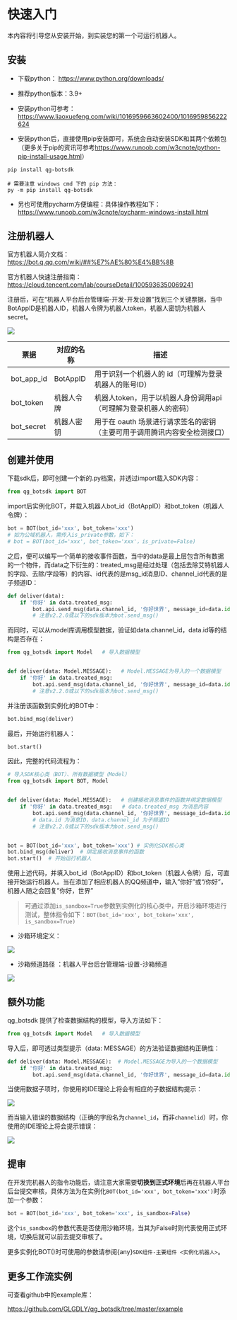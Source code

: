 # 快速入门

本内容将引导您从安装开始，到实装您的第一个可运行机器人。

## 安装

-   下载python： <https://www.python.org/downloads/>

-   推荐python版本：3.9+

-   安装python可参考：<https://www.liaoxuefeng.com/wiki/1016959663602400/1016959856222624>

-   安装python后，直接使用pip安装即可，系统会自动安装SDK和其两个依赖包（更多关于pip的资讯可参考<https://www.runoob.com/w3cnote/python-pip-install-usage.html>）

```bash
pip install qg-botsdk
```

```shell
# 需要注意 windows cmd 下的 pip 方法：
py -m pip install qg-botsdk
```

-   另也可使用pycharm方便编程：具体操作教程如下：<https://www.runoob.com/w3cnote/pycharm-windows-install.html>

## 注册机器人

官方机器人简介文档：<https://bot.q.qq.com/wiki/##%E7%AE%80%E4%BB%8B>

官方机器人快速注册指南：<https://cloud.tencent.com/lab/courseDetail/1005936350069241>

注册后，可在“机器人平台后台管理端-开发-开发设置”找到三个关键票据，当中BotAppID是机器人ID，机器人令牌为机器人token，机器人密钥为机器人secret。

![](https://github.com/GLGDLY/qg_botsdk/tree/master/image/quick_start0.png)

| 票据         | 对应的名称    | 描述                                       |
| ---------- | -------- | ---------------------------------------- |
| bot_app_id | BotAppID | 用于识别一个机器人的 id（可理解为登录机器人的账号ID）            |
| bot_token  | 机器人令牌    | 机器人token，用于以机器人身份调用api（可理解为登录机器人的密码）     |
| bot_secret | 机器人密钥    | 用于在 oauth 场景进行请求签名的密钥（主要可用于调用腾讯内容安全检测接口） |

## 创建并使用

下载sdk后，即可创建一个新的.py档案，并透过import载入SDK内容：

```python
from qg_botsdk import BOT
```

import后实例化BOT，并载入机器人bot_id（BotAppID）和bot_token（机器人令牌）：

```python
bot = BOT(bot_id='xxx', bot_token='xxx')
# 如为公域机器人，需传入is_private参数，如下：
# bot = BOT(bot_id='xxx', bot_token='xxx'，is_private=False)
```

之后，便可以编写一个简单的接收事件函数，当中的data是最上层包含所有数据的一个物件，而data之下衍生的：treated_msg是经过处理（包括去除艾特机器人的字段、去除/字段等）的内容、id代表的是msg_id消息ID、channel_id代表的是子频道ID：

```python
def deliver(data):
    if '你好' in data.treated_msg:
        bot.api.send_msg(data.channel_id, '你好世界', message_id=data.id)
		# 注意v2.2.0或以下的sdk版本为bot.send_msg()
```

而同时，可以从model库调用模型数据，验证如data.channel_id，data.id等的结构是否存在：

```python
from qg_botsdk import Model   # 导入数据模型


def deliver(data: Model.MESSAGE):   # Model.MESSAGE为导入的一个数据模型
    if '你好' in data.treated_msg:
        bot.api.send_msg(data.channel_id, '你好世界', message_id=data.id)
		# 注意v2.2.0或以下的sdk版本为bot.send_msg()
```

并注册该函数到实例化的BOT中：

```python
bot.bind_msg(deliver)
```

最后，开始运行机器人：

```python
bot.start()
```

因此，完整的代码流程为：

```python
# 导入SDK核心类（BOT）、所有数据模型（Model）
from qg_botsdk import BOT, Model


def deliver(data: Model.MESSAGE):   # 创建接收消息事件的函数并绑定数据模型
    if '你好' in data.treated_msg:   # data.treated_msg 为消息内容
        bot.api.send_msg(data.channel_id, '你好世界', message_id=data.id)
        # data.id 为消息ID，data.channel_id 为子频道ID
		# 注意v2.2.0或以下的sdk版本为bot.send_msg()


bot = BOT(bot_id='xxx', bot_token='xxx') # 实例化SDK核心类
bot.bind_msg(deliver)  # 绑定接收消息事件的函数
bot.start()  # 开始运行机器人
```

使用上述代码，并填入bot_id（BotAppID）和bot_token（机器人令牌）后，可直接开始运行机器人。当在添加了相应机器人的QQ频道中，输入”你好”或“/你好”，机器人随之会回复”你好，世界”

> 可通过添加`is_sandbox=True`参数到实例化的核心类中，开启沙箱环境进行测试，整体指令如下：`BOT(bot_id='xxx', bot_token='xxx', is_sandbox=True)`

-   沙箱环境定义：

![](https://github.com/GLGDLY/qg_botsdk/tree/master/image/quick_start1.png)

-   沙箱频道路径 ：机器人平台后台管理端-设置-沙箱频道

![](https://github.com/GLGDLY/qg_botsdk/tree/master/image/quick_start2.png)

## 额外功能

qg_botsdk 提供了检查数据结构的模型，导入方法如下：

```python
from qg_botsdk import Model   # 导入数据模型
```

导入后，即可透过类型提示（data: MESSAGE）的方法验证数据结构正确性：

```python
def deliver(data: Model.MESSAGE):  # Model.MESSAGE为导入的一个数据模型
    if '你好' in data.treated_msg:
        bot.api.send_msg(data.channel_id, '你好世界', message_id=data.id)
```

当使用数据子项时，你使用的IDE理论上将会有相应的子数据结构提示：

![](https://github.com/GLGDLY/qg_botsdk/tree/master/image/quick_start3.png)

而当输入错误的数据结构（正确的字段名为`channel_id`，而非`channelid`）时，你使用的IDE理论上将会提示错误：

![](https://github.com/GLGDLY/qg_botsdk/tree/master/image/quick_start4.png)

## 提审

在开发完机器人的指令功能后，请注意大家需要**切换到正式环境**后再在机器人平台后台提交审核，具体方法为在实例化`BOT(bot_id='xxx', bot_token='xxx')`时添加一个参数：

```python
bot = BOT(bot_id='xxx', bot_token='xxx', is_sandbox=False)
```

这个`is_sandbox`的参数代表是否使用沙箱环境，当其为False时则代表使用正式环境，切换后就可以前去提交审核了。

更多实例化BOT()时可使用的参数请参阅{any}`SDK组件-主要组件 <实例化机器人>`。

## 更多工作流实例

可查看github中的example库：

<https://github.com/GLGDLY/qg_botsdk/tree/master/example>
